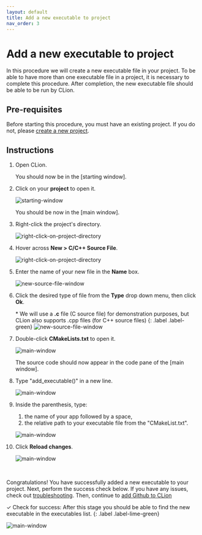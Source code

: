 ```yaml
---
layout: default
title: Add a new executable to project
nav_order: 3
---
```


# Add a new executable to project

In this procedure we will create a new executable file in your project. To be able to have more than one executable file in a project, it is necessary to complete this procedure. After completion, the new executable file should be able to be run by CLion.

## Pre-requisites

Before starting this procedure, you must have an existing project. If you do not, please [create a new project](https://amirashvins.github.io/how-to-use-CLion/docs/PROC1-Create-a-new-project/).

## Instructions

1. Open CLion.

    You should now be in the [starting window].

2. Click on your **project** to open it.

    ![starting-window](https://github.com/AmirAshvins/how-to-use-CLion/blob/gh-pages/assets/images/proc2-image0.png?raw=true "Starting window")

    You should be now in the [main window].

3. Right-click the project's directory.

    ![right-click-on-project-directory](https://github.com/AmirAshvins/how-to-use-CLion/blob/gh-pages/assets/images/proc2-image1.png?raw=true "Right click on project directory")

4. Hover across **New > C/C++ Source File**.

    ![right-click-on-project-directory](https://github.com/AmirAshvins/how-to-use-CLion/blob/gh-pages/assets/images/proc2-image2.png?raw=true "Right click on project directory")

5. Enter the name of your new file in the **Name** box.

    ![new-source-file-window](https://github.com/AmirAshvins/how-to-use-CLion/blob/gh-pages/assets/images/proc2-image3.png?raw=true "New source file window")

6. Click the desired type of file from the **Type** drop down menu, then click **Ok**.

    \* We will use a **.c** file (C source file) for demonstration purposes, but CLion also supports .cpp files (for C++ source files)
    {: .label .label-green}
    ![new-source-file-window](https://github.com/AmirAshvins/how-to-use-CLion/blob/gh-pages/assets/images/proc2-image4.png?raw=true "New source file window")

7. Double-click **CMakeLists.txt** to open it.

    ![main-window](https://github.com/AmirAshvins/how-to-use-CLion/blob/gh-pages/assets/images/proc2-image5.png?raw=true "Main window - Emphasis on project panel")

    The source code should now appear in the code pane of the [main window].

8. Type "add_executable()" in a new line.

    ![main-window](https://github.com/AmirAshvins/how-to-use-CLion/blob/gh-pages/assets/images/proc2-image6.png?raw=true "Main window - Emphasis on code panel")

9. Inside the parenthesis, type:

    1. the name of your app followed by a space,
    2. the relative path to your executable file from the "CMakeList.txt".

    ![main-window](https://github.com/AmirAshvins/how-to-use-CLion/blob/gh-pages/assets/images/proc2-image7.png?raw=true "Main window - Emphasis on code panel")

10. Click **Reload changes**.

    ![main-window](https://github.com/AmirAshvins/how-to-use-CLion/blob/gh-pages/assets/images/proc2-image8.png?raw=true "Main window - Emphasis on code panel")

<br>

Congratulations! You have successfully added a new executable to your project. Next, perform the success check below. If you have any issues, check out [troubleshooting](https://amirashvins.github.io/how-to-use-CLion/docs/troubleshooting/). Then, continue to [add Github to CLion](https://amirashvins.github.io/how-to-use-CLion/docs/PROC3-link-github/)

✓ Check for success: After this stage you should be able to find the new executable in the executables list.
{: .label .label-lime-green}

![main-window](https://github.com/AmirAshvins/how-to-use-CLion/blob/gh-pages/assets/images/proc2-image100.png?raw=true "Main window - Emphasis on executables list")
